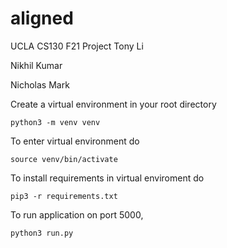 # aligned
UCLA CS130 F21 Project
Tony Li

Nikhil Kumar

Nicholas Mark

Create a virtual environment in your root directory

`python3 -m venv venv`

To enter virtual environment do

`source venv/bin/activate`

To install requirements in virtual enviroment do

`pip3 -r requirements.txt`

To run application on port 5000, 

`python3 run.py`
